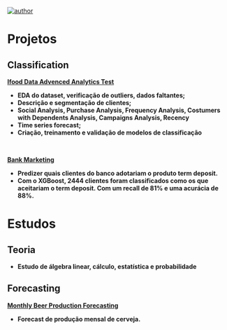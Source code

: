 [![author](https://img.shields.io/badge/author-alysson_guimarães-red.svg)](https://www.linkedin.com/in/guimaraesalysson/)
# Projetos<br>

## Classification
**[Ifood Data Advenced Analytics Test](https://github.com/k3ybladewielder/ifood)**
* **EDA do dataset, verificação de outliers, dados faltantes;**
* **Descrição e segmentação de clientes;**
* **Social Analysis, Purchase Analysis, Frequency Analysis, Costumers with Dependents Analysis, Campaigns Analysis, Recency**
* **Time series forecast;**
* **Criação, treinamento e validação de modelos de classificação**

<br>

**[Bank Marketing](https://github.com/k3ybladewielder/bank_marketing)**
* **Predizer quais clientes do banco adotariam o produto term deposit.**
* **Com o XGBoost, 2444 clientes foram classificados como os que aceitariam o term deposit. Com um recall de 81% e uma acurácia de 88%.**


# Estudos<br>

## **Teoria**
* **Estudo de álgebra linear, cálculo, estatística e probabilidade**

## **Forecasting**
**[Monthly Beer Production Forecasting](https://github.com/k3ybladewielder/beer)**
* **Forecast de produção mensal de cerveja.**
